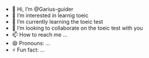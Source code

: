 - 👋 Hi, I’m @Garius-guider
- 👀 I’m interested in learnig toeic 
- 🌱 I’m currently learning the toeic test
- 💞️ I’m looking to collaborate on the toeic test with you
- 📫 How to reach me ...
- 😄 Pronouns: ...
- ⚡ Fun fact: ...
